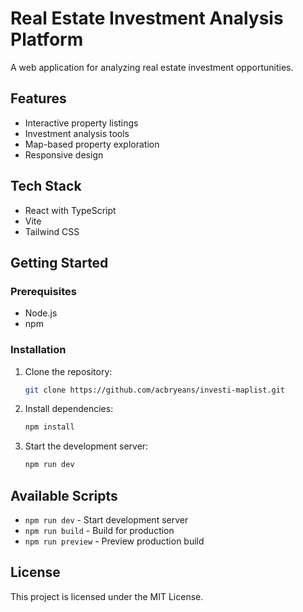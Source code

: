 # Real Estate Investment Analysis Platform

A web application for analyzing real estate investment opportunities.

## Features

- Interactive property listings
- Investment analysis tools
- Map-based property exploration
- Responsive design

## Tech Stack

- React with TypeScript
- Vite
- Tailwind CSS

## Getting Started

### Prerequisites

- Node.js
- npm

### Installation

1. Clone the repository:
   ```bash
   git clone https://github.com/acbryeans/investi-maplist.git
   ```

2. Install dependencies:
   ```bash
   npm install
   ```

3. Start the development server:
   ```bash
   npm run dev
   ```

## Available Scripts

- `npm run dev` - Start development server
- `npm run build` - Build for production
- `npm run preview` - Preview production build

## License

This project is licensed under the MIT License.
